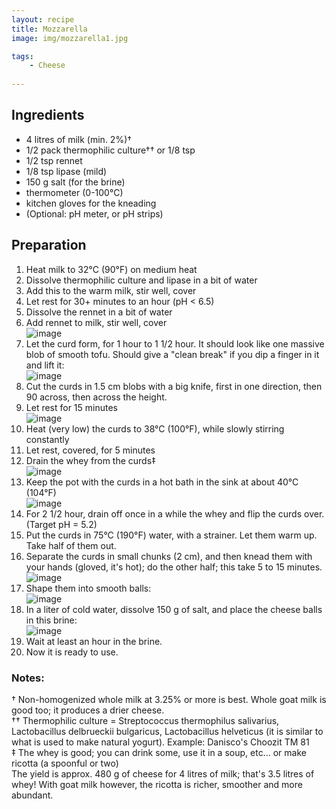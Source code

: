 ```yaml
---
layout: recipe
title: Mozzarella
image: img/mozzarella1.jpg

tags:
    - Cheese
    
---
```

## Ingredients

* 4 litres of milk (min. 2%)†
* 1/2 pack thermophilic culture†† or 1/8 tsp
* 1/2 tsp rennet
* 1/8 tsp lipase (mild)
* 150 g salt (for the brine)
* thermometer (0-100°C)
* kitchen gloves for the kneading
* (Optional: pH meter, or pH strips)

## Preparation

1. Heat milk to 32°C (90°F) on medium heat
2. Dissolve thermophilic culture and lipase in a bit of water
3. Add this to the warm milk, stir well, cover
4. Let rest for 30+ minutes to an hour (pH < 6.5)
5. Dissolve the rennet in a bit of water
6. Add rennet to milk, stir well, cover  
![image](img/mozzarella7.jpg)  
7. Let the curd form, for 1 hour to 1 1/2 hour. It should look like one massive blob of smooth tofu. Should give a "clean break" if you dip a finger in it and lift it:  
![image](img/mozzarella8.jpg)  
8. Cut the curds in 1.5 cm blobs with a big knife, first in one direction, then 90 across, then across the height.
9. Let rest for 15 minutes  
![image](img/mozzarella3.jpg)    
10. Heat (very low) the curds to 38°C (100°F), while slowly stirring constantly
11. Let rest, covered, for 5 minutes
12. Drain the whey from the curds‡  
![image](img/mozzarella4.jpg)
13. Keep the pot with the curds in a hot bath in the sink at about 40°C (104°F)   
![image](img/mozzarella9.jpg)   
14. For 2 1/2 hour, drain off once in a while the whey and flip the curds over. (Target pH = 5.2)
15. Put the curds in 75°C (190°F) water, with a strainer. Let them warm up. Take half of them out.
15. Separate the curds in small chunks (2 cm), and then knead them with your hands (gloved, it's hot); do the other half; this take 5 to 15 minutes.  
![image](img/mozzarella5.jpg)
16. Shape them into smooth balls:   
![image](img/mozzarella1.jpg)
16. In a liter of cold water, dissolve 150 g of salt, and place the cheese balls in this brine:  
![image](img/mozzarella6.jpg)
17. Wait at least an hour in the brine.
18. Now it is ready to use.

### Notes:

† Non-homogenized whole milk at 3.25% or more is best. Whole goat milk is good too; it produces a drier cheese.  
†† Thermophilic culture = Streptococcus thermophilus salivarius, Lactobacillus delbrueckii bulgaricus, Lactobacillus helveticus (it is similar to what is used to make natural yogurt). Example: Danisco's Choozit TM 81   
‡ The whey is good; you can drink some, use it in a soup, etc... or make ricotta (a spoonful or two)   
The yield is approx. 480 g of cheese for 4 litres of milk; that's 3.5 litres of whey!
With goat milk however, the ricotta is richer, smoother and more abundant. 
